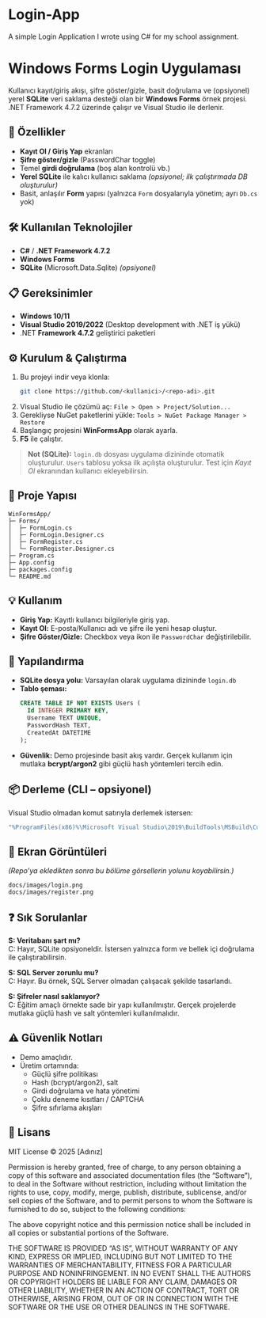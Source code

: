 # Login-App
A simple Login Application I wrote using C# for my school assignment.

# Windows Forms Login Uygulaması

Kullanıcı kayıt/giriş akışı, şifre göster/gizle, basit doğrulama ve (opsiyonel) yerel **SQLite** veri saklama desteği olan bir **Windows Forms** örnek projesi. .NET Framework 4.7.2 üzerinde çalışır ve Visual Studio ile derlenir.

## 🚀 Özellikler
- **Kayıt Ol / Giriş Yap** ekranları  
- **Şifre göster/gizle** (PasswordChar toggle)  
- Temel **girdi doğrulama** (boş alan kontrolü vb.)  
- **Yerel SQLite** ile kalıcı kullanıcı saklama *(opsiyonel; ilk çalıştırmada DB oluşturulur)*  
- Basit, anlaşılır **Form** yapısı (yalnızca `Form` dosyalarıyla yönetim; ayrı `Db.cs` yok)

## 🛠 Kullanılan Teknolojiler
- **C#** / **.NET Framework 4.7.2**
- **Windows Forms**
- **SQLite** (Microsoft.Data.Sqlite) *(opsiyonel)*

## 📋 Gereksinimler
- **Windows 10/11**
- **Visual Studio 2019/2022** (Desktop development with .NET iş yükü)
- .NET **Framework 4.7.2** geliştirici paketleri

## ⚙️ Kurulum & Çalıştırma
1. Bu projeyi indir veya klonla:  
   ```bash
   git clone https://github.com/<kullanici>/<repo-adi>.git
   ```
2. Visual Studio ile çözümü aç: `File > Open > Project/Solution...`
3. Gerekliyse NuGet paketlerini yükle: `Tools > NuGet Package Manager > Restore`
4. Başlangıç projesini **WinFormsApp** olarak ayarla.
5. **F5** ile çalıştır.

> **Not (SQLite):** `login.db` dosyası uygulama dizininde otomatik oluşturulur. `Users` tablosu yoksa ilk açılışta oluşturulur. Test için *Kayıt Ol* ekranından kullanıcı ekleyebilirsin.

## 📂 Proje Yapısı
```
WinFormsApp/
├─ Forms/
│  ├─ FormLogin.cs
│  ├─ FormLogin.Designer.cs
│  ├─ FormRegister.cs
│  └─ FormRegister.Designer.cs
├─ Program.cs
├─ App.config
├─ packages.config
└─ README.md
```

## 💡 Kullanım
- **Giriş Yap:** Kayıtlı kullanıcı bilgileriyle giriş yap.  
- **Kayıt Ol:** E-posta/Kullanıcı adı ve şifre ile yeni hesap oluştur.  
- **Şifre Göster/Gizle:** Checkbox veya ikon ile `PasswordChar` değiştirilebilir.

## 🔧 Yapılandırma
- **SQLite dosya yolu:** Varsayılan olarak uygulama dizininde `login.db`  
- **Tablo şeması:**  
  ```sql
  CREATE TABLE IF NOT EXISTS Users (
    Id INTEGER PRIMARY KEY,
    Username TEXT UNIQUE,
    PasswordHash TEXT,
    CreatedAt DATETIME
  );
  ```
- **Güvenlik:** Demo projesinde basit akış vardır. Gerçek kullanım için mutlaka **bcrypt/argon2** gibi güçlü hash yöntemleri tercih edin.

## 📦 Derleme (CLI – opsiyonel)
Visual Studio olmadan komut satırıyla derlemek istersen:
```bat
"%ProgramFiles(x86)%\Microsoft Visual Studio\2019\BuildTools\MSBuild\Current\Bin\MSBuild.exe" WinFormsApp.sln /t:Rebuild /p:Configuration=Release
```

## 📸 Ekran Görüntüleri
*(Repo’ya ekledikten sonra bu bölüme görsellerin yolunu koyabilirsin.)*
```
docs/images/login.png
docs/images/register.png
```

## ❓ Sık Sorulanlar
**S: Veritabanı şart mı?**  
C: Hayır, SQLite opsiyoneldir. İstersen yalnızca form ve bellek içi doğrulama ile çalıştırabilirsin.  

**S: SQL Server zorunlu mu?**  
C: Hayır. Bu örnek, SQL Server olmadan çalışacak şekilde tasarlandı.  

**S: Şifreler nasıl saklanıyor?**  
C: Eğitim amaçlı örnekte sade bir yapı kullanılmıştır. Gerçek projelerde mutlaka güçlü hash ve salt yöntemleri kullanılmalıdır.  



## ⚠️ Güvenlik Notları
- Demo amaçlıdır.  
- Üretim ortamında:  
  - Güçlü şifre politikası  
  - Hash (bcrypt/argon2), salt  
  - Girdi doğrulama ve hata yönetimi  
  - Çoklu deneme kısıtları / CAPTCHA  
  - Şifre sıfırlama akışları

## 📄 Lisans
MIT License © 2025 [Adınız]

Permission is hereby granted, free of charge, to any person obtaining a copy of this software and associated documentation files (the “Software”), to deal in the Software without restriction, including without limitation the rights to use, copy, modify, merge, publish, distribute, sublicense, and/or sell copies of the Software, and to permit persons to whom the Software is furnished to do so, subject to the following conditions:

The above copyright notice and this permission notice shall be included in all copies or substantial portions of the Software.

THE SOFTWARE IS PROVIDED “AS IS”, WITHOUT WARRANTY OF ANY KIND, EXPRESS OR IMPLIED, INCLUDING BUT NOT LIMITED TO THE WARRANTIES OF MERCHANTABILITY, FITNESS FOR A PARTICULAR PURPOSE AND NONINFRINGEMENT. IN NO EVENT SHALL THE AUTHORS OR COPYRIGHT HOLDERS BE LIABLE FOR ANY CLAIM, DAMAGES OR OTHER LIABILITY, WHETHER IN AN ACTION OF CONTRACT, TORT OR OTHERWISE, ARISING FROM, OUT OF OR IN CONNECTION WITH THE SOFTWARE OR THE USE OR OTHER DEALINGS IN THE SOFTWARE.
